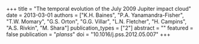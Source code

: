 +++
title = "The temporal evolution of the July 2009 Jupiter impact cloud"
date = 2013-03-01
authors = ["K.H. Baines", "P.A. Yanamandra-Fisher", "T.W. Momary", "G.S. Orton", "G.G. Villar", "L.N. Fletcher", "H. Campins", "A.S. Rivkin", "M. Shara"]
publication_types = ["2"]
abstract = ""
featured = false
publication = "*planss*"
doi = "10.1016/j.pss.2012.05.007"
+++

